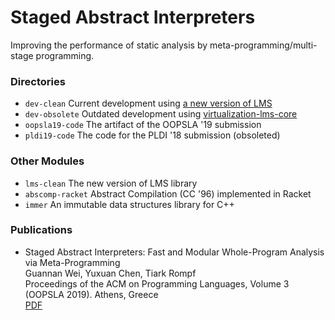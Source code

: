 # Staged Abstract Interpreters

Improving the performance of static analysis by meta-programming/multi-stage programming.

### Directories

* `dev-clean` Current development using [a new version of LMS](https://github.com/TiarkRompf/lms-clean)
* `dev-obsolete` Outdated development using [virtualization-lms-core](https://github.com/TiarkRompf/virtualization-lms-core)
* `oopsla19-code` The artifact of the OOPSLA '19 submission
* `pldi19-code` The code for the PLDI '18 submission (obsoleted)

### Other Modules

* `lms-clean` The new version of LMS library
* `abscomp-racket` Abstract Compilation (CC '96) implemented in Racket
* `immer` An immutable data structures library for C++

### Publications

* Staged Abstract Interpreters: Fast and Modular Whole-Program Analysis via Meta-Programming  
  Guannan Wei, Yuxuan Chen, Tiark Rompf  
  Proceedings of the ACM on Programming Languages, Volume 3 (OOPSLA 2019). Athens, Greece  
  [PDF](https://dl.acm.org/citation.cfm?id=3360552)
